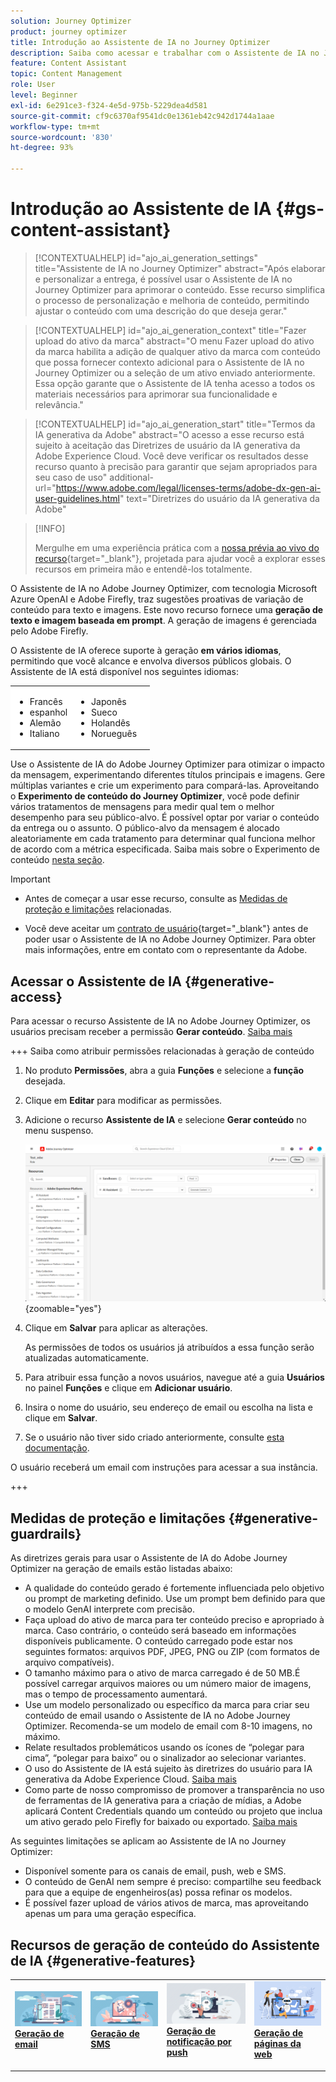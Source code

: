 ```yaml
---
solution: Journey Optimizer
product: journey optimizer
title: Introdução ao Assistente de IA no Journey Optimizer
description: Saiba como acessar e trabalhar com o Assistente de IA no Journey Optimizer
feature: Content Assistant
topic: Content Management
role: User
level: Beginner
exl-id: 6e291ce3-f324-4e5d-975b-5229dea4d581
source-git-commit: cf9c6370af9541dc0e1361eb42c942d1744a1aae
workflow-type: tm+mt
source-wordcount: '830'
ht-degree: 93%

---
```


# Introdução ao Assistente de IA {#gs-content-assistant}

>[!CONTEXTUALHELP]
>id="ajo_ai_generation_settings"
>title="Assistente de IA no Journey Optimizer"
>abstract="Após elaborar e personalizar a entrega, é possível usar o Assistente de IA no Journey Optimizer para aprimorar o conteúdo. Esse recurso simplifica o processo de personalização e melhoria de conteúdo, permitindo ajustar o conteúdo com uma descrição do que deseja gerar."

>[!CONTEXTUALHELP]
>id="ajo_ai_generation_context"
>title="Fazer upload do ativo da marca"
>abstract="O menu Fazer upload do ativo da marca habilita a adição de qualquer ativo da marca com conteúdo que possa fornecer contexto adicional para o Assistente de IA no Journey Optimizer ou a seleção de um ativo enviado anteriormente. Essa opção garante que o Assistente de IA tenha acesso a todos os materiais necessários para aprimorar sua funcionalidade e relevância."

>[!CONTEXTUALHELP]
>id="ajo_ai_generation_start"
>title="Termos da IA generativa da Adobe"
>abstract="O acesso a esse recurso está sujeito à aceitação das Diretrizes de usuário da IA generativa da Adobe Experience Cloud. Você deve verificar os resultados desse recurso quanto à precisão para garantir que sejam apropriados para seu caso de uso"
>additional-url="https://www.adobe.com/legal/licenses-terms/adobe-dx-gen-ai-user-guidelines.html" text="Diretrizes do usuário da IA generativa da Adobe"

>[!INFO]
>
>Mergulhe em uma experiência prática com a [nossa prévia ao vivo do recurso](https://experienceleague.adobe.com/pt-br/apps/journey-optimizer/ai-assistant-content-accelerator){target="_blank"}, projetada para ajudar você a explorar esses recursos em primeira mão e entendê-los totalmente.


O Assistente de IA no Adobe Journey Optimizer, com tecnologia Microsoft Azure OpenAI e Adobe Firefly, traz sugestões proativas de variação de conteúdo para texto e imagens. Este novo recurso fornece uma **geração de texto e imagem baseada em prompt**. A geração de imagens é gerenciada pelo Adobe Firefly.

O Assistente de IA oferece suporte à geração **em vários idiomas**, permitindo que você alcance e envolva diversos públicos globais. O Assistente de IA está disponível nos seguintes idiomas:

<table style="table-layout:fixed; margin-top: 0px; margin-bottom: 0px;">
  <tbody>
    <tr style="border: 0;background-color: #FFFFFF;">
      <td>
        <ul>
          <li>Francês</li>
          <li>espanhol</li>
          <li>Alemão</li>
          <li>Italiano</li>
        </ul>
      </td>
      <td>
        <ul>
          <li>Japonês</li>
          <li>Sueco</li>
          <li>Holandês</li>
          <li>Norueguês</li>
        </ul>
      </td>
      <td>
      </td>
    </tr>
  </tbody>
</table>

Use o Assistente de IA do Adobe Journey Optimizer para otimizar o impacto da mensagem, experimentando diferentes títulos principais e imagens. Gere múltiplas variantes e crie um experimento para compará-las. Aproveitando o **Experimento de conteúdo do Journey Optimizer**, você pode definir vários tratamentos de mensagens para medir qual tem o melhor desempenho para seu público-alvo. É possível optar por variar o conteúdo da entrega ou o assunto. O público-alvo da mensagem é alocado aleatoriamente em cada tratamento para determinar qual funciona melhor de acordo com a métrica especificada. Saiba mais sobre o Experimento de conteúdo [nesta seção](../content-management/content-experiment.md).

>[!IMPORTANT]
>
>* Antes de começar a usar esse recurso, consulte as [Medidas de proteção e limitações](#generative-guardrails) relacionadas.
>
>
>* Você deve aceitar um [contrato de usuário](https://www.adobe.com/legal/licenses-terms/adobe-dx-gen-ai-user-guidelines.html){target="_blank"} antes de poder usar o Assistente de IA no Adobe Journey Optimizer. Para obter mais informações, entre em contato com o representante da Adobe.

## Acessar o Assistente de IA {#generative-access}

Para acessar o recurso Assistente de IA no Adobe Journey Optimizer, os usuários precisam receber a permissão **Gerar conteúdo**. [Saiba mais](../administration/permissions.md)

+++  Saiba como atribuir permissões relacionadas à geração de conteúdo

1. No produto **Permissões**, abra a guia **Funções** e selecione a **função** desejada.

1. Clique em **Editar** para modificar as permissões.

1. Adicione o recurso **Assistente de IA** e selecione **Gerar conteúdo** no menu suspenso.

   ![](assets/gen-ai-role.png){zoomable="yes"}

1. Clique em **Salvar** para aplicar as alterações.

   As permissões de todos os usuários já atribuídos a essa função serão atualizadas automaticamente.

1. Para atribuir essa função a novos usuários, navegue até a guia **Usuários** no painel **Funções** e clique em **Adicionar usuário**.

1. Insira o nome do usuário, seu endereço de email ou escolha na lista e clique em **Salvar**.

1. Se o usuário não tiver sido criado anteriormente, consulte [esta documentação](https://experienceleague.adobe.com/pt-br/docs/experience-platform/access-control/abac/permissions-ui/users).

O usuário receberá um email com instruções para acessar a sua instância.

+++

## Medidas de proteção e limitações {#generative-guardrails}

As diretrizes gerais para usar o Assistente de IA do Adobe Journey Optimizer na geração de emails estão listadas abaixo:

* A qualidade do conteúdo gerado é fortemente influenciada pelo objetivo ou prompt de marketing definido. Use um prompt bem definido para que o modelo GenAI interprete com precisão. 
* Faça upload do ativo de marca para ter conteúdo preciso e apropriado à marca. Caso contrário, o conteúdo será baseado em informações disponíveis publicamente. O conteúdo carregado pode estar nos seguintes formatos: arquivos PDF, JPEG, PNG ou ZIP (com formatos de arquivo compatíveis).
* O tamanho máximo para o ativo de marca carregado é de 50 MB.É possível carregar arquivos maiores ou um número maior de imagens, mas o tempo de processamento aumentará.
* Use um modelo personalizado ou específico da marca para criar seu conteúdo de email usando o Assistente de IA no Adobe Journey Optimizer. Recomenda-se um modelo de email com 8-10 imagens, no máximo.
* Relate resultados problemáticos usando os ícones de “polegar para cima”, “polegar para baixo” ou o sinalizador ao selecionar variantes.
* O uso do Assistente de IA está sujeito às diretrizes do usuário para IA generativa da Adobe Experience Cloud. [Saiba mais](https://www.adobe.com/legal/licenses-terms/adobe-dx-gen-ai-user-guidelines.html)
* Como parte de nosso compromisso de promover a transparência no uso de ferramentas de IA generativa para a criação de mídias, a Adobe aplicará Content Credentials quando um conteúdo ou projeto que inclua um ativo gerado pelo Firefly for baixado ou exportado. [Saiba mais](https://helpx.adobe.com/firefly/using/content-credentials.html)

As seguintes limitações se aplicam ao Assistente de IA no Journey Optimizer:

* Disponível somente para os canais de email, push, web e SMS.
* O conteúdo de GenAI nem sempre é preciso: compartilhe seu feedback para que a equipe de engenheiros(as) possa refinar os modelos.
* É possível fazer upload de vários ativos de marca, mas aproveitando apenas um para uma geração específica.


## Recursos de geração de conteúdo do Assistente de IA {#generative-features}


<table style="table-layout:fixed"><tr style="border: 0;">
<td>
<a href="generative-email.md">
<img alt="Geração de email" src="assets/do-not-localize/text-genai.jpeg">
</a>
<div>
<a href="generative-email.md"><strong>Geração de email</strong></a>
</div>
<p>
</td>
<td>
<a href="generative-sms.md">
<img alt="Geração de SMS" src="assets/do-not-localize/image-genai.jpeg">
</a>
<div><a href="generative-sms.md"><strong>Geração de SMS</strong>
</div>
<p>
</td>
<td>
<a href="generative-push.md">
<img alt="Geração de push" src="assets/do-not-localize/email-genai.jpeg">
</a>
<div>
<a href="generative-push.md"><strong>Geração de notificação por push</strong></a>
</div>
<p></td>
<td>
<a href="generative-web.md">
<img alt="Geração para a web" src="assets/do-not-localize/web-genai.jpeg">
</a>
<div><a href="generative-web.md"><strong>Geração de páginas da web</strong>
</div>
<p>
</td>
</tr></table>
